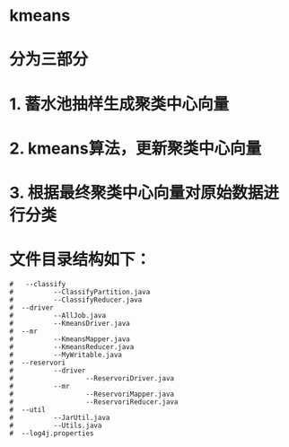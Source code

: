 # kmeans
# 分为三部分
# 1. 蓄水池抽样生成聚类中心向量
# 2. kmeans算法，更新聚类中心向量
# 3. 根据最终聚类中心向量对原始数据进行分类
# 文件目录结构如下：
	#   --classify
 	#   	   --ClassifyPartition.java
 	#          --ClassifyReducer.java
 	#  --driver
 	#      	   --AllJob.java
 	#          --KmeansDriver.java
 	#  --mr
 	#          --KmeansMapper.java
 	#          --KmeansReducer.java
 	#          --MyWritable.java
 	#  --reservori
 	#          --driver
 	#                  --ReservoriDriver.java
 	#          --mr
 	#                  --ReservoriMapper.java
 	#                  --ReservoriReducer.java
 	#  --util
 	#          --JarUtil.java
 	#          --Utils.java
 	#  --log4j.properties
	
        
